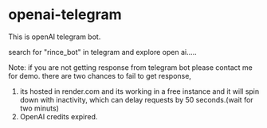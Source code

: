 # openai-telegram

This is openAI telegram bot.

search for "rince_bot" in telegram and explore open ai.....
<!-- or @RinceOpenAIBot -->

Note: if you are not getting response from telegram bot please contact me for demo.
there are two chances to fail to get response,
1. its hosted in render.com and its working in a free instance and it will spin down with inactivity, which can delay requests by 50 seconds.(wait for two minuts)
2. OpenAI credits expired.


<!-- https://openai-telegram-s21p.onrender.com -->